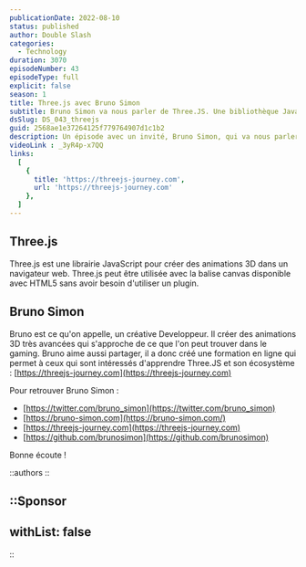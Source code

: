 ```yaml
---
publicationDate: 2022-08-10
status: published
author: Double Slash
categories:
  - Technology
duration: 3070
episodeNumber: 43
episodeType: full
explicit: false
season: 1
title: Three.js avec Bruno Simon
subtitle: Bruno Simon va nous parler de Three.JS. Une bibliothèque JavaScript pour créer des animations 3D.
dsSlug: DS_043_threejs
guid: 2568ae1e37264125f779764907d1c1b2
description: Un épisode avec un invité, Bruno Simon, qui va nous parler de Three.JS. Une bibliothèque JavaScript pour créer des animations 3D.
videoLink : _3yR4p-x7QQ
links:
  [
    {
      title: 'https://threejs-journey.com',
      url: 'https://threejs-journey.com'
    },
  ]
---
```

## Three.js

Three.js est une librairie JavaScript pour créer des animations 3D dans un navigateur web.
Three.js peut être utilisée avec la balise canvas disponible avec HTML5 sans avoir besoin d'utiliser un plugin.

## Bruno Simon

Bruno est ce qu'on appelle, un créative Developpeur. Il créer des animations 3D très avancées qui s'approche de ce que l'on peut trouver dans le gaming.
Bruno aime aussi partager, il a donc créé une formation en ligne qui permet à ceux qui sont intéressés d'apprendre Three.JS et son écosystème : [https://threejs-journey.com](https://threejs-journey.com)

Pour retrouver Bruno Simon :


- [https://twitter.com/bruno_simon](https://twitter.com/bruno_simon)
- [https://bruno-simon.com](https://bruno-simon.com/)
- [https://threejs-journey.com](https://threejs-journey.com)
- [https://github.com/brunosimon](https://github.com/brunosimon)


Bonne écoute !

::authors
::

::Sponsor
---
withList: false
---
::
